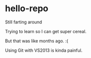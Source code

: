 hello-repo
==========

Still farting around

Trying to learn so I can get super cereal.

But that was like months ago. :(

Using Git with VS2013 is kinda painful.


